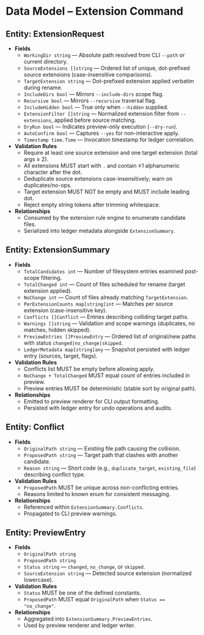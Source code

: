 # Data Model – Extension Command

## Entity: ExtensionRequest
- **Fields**
  - `WorkingDir string` — Absolute path resolved from CLI `--path` or current directory.
  - `SourceExtensions []string` — Ordered list of unique, dot-prefixed source extensions (case-insensitive comparisons).
  - `TargetExtension string` — Dot-prefixed extension applied verbatim during rename.
  - `IncludeDirs bool` — Mirrors `--include-dirs` scope flag.
  - `Recursive bool` — Mirrors `--recursive` traversal flag.
  - `IncludeHidden bool` — True only when `--hidden` supplied.
  - `ExtensionFilter []string` — Normalized extension filter from `--extensions`, applied before source matching.
  - `DryRun bool` — Indicates preview-only execution (`--dry-run`).
  - `AutoConfirm bool` — Captures `--yes` for non-interactive apply.
  - `Timestamp time.Time` — Invocation timestamp for ledger correlation.
- **Validation Rules**
  - Require at least one source extension and one target extension (total args ≥ 2).
  - All extensions MUST start with `.` and contain ≥1 alphanumeric character after the dot.
  - Deduplicate source extensions case-insensitively; warn on duplicates/no-ops.
  - Target extension MUST NOT be empty and MUST include leading dot.
  - Reject empty string tokens after trimming whitespace.
- **Relationships**
  - Consumed by the extension rule engine to enumerate candidate files.
  - Serialized into ledger metadata alongside `ExtensionSummary`.

## Entity: ExtensionSummary
- **Fields**
  - `TotalCandidates int` — Number of filesystem entries examined post-scope filtering.
  - `TotalChanged int` — Count of files scheduled for rename (target extension applied).
  - `NoChange int` — Count of files already matching `TargetExtension`.
  - `PerExtensionCounts map[string]int` — Matches per source extension (case-insensitive key).
  - `Conflicts []Conflict` — Entries describing colliding target paths.
  - `Warnings []string` — Validation and scope warnings (duplicates, no matches, hidden skipped).
  - `PreviewEntries []PreviewEntry` — Ordered list of original/new paths with status `changed|no_change|skipped`.
  - `LedgerMetadata map[string]any` — Snapshot persisted with ledger entry (sources, target, flags).
- **Validation Rules**
  - Conflicts list MUST be empty before allowing apply.
  - `NoChange + TotalChanged` MUST equal count of entries included in preview.
  - Preview entries MUST be deterministic (stable sort by original path).
- **Relationships**
  - Emitted to preview renderer for CLI output formatting.
  - Persisted with ledger entry for undo operations and audits.

## Entity: Conflict
- **Fields**
  - `OriginalPath string` — Existing file path causing the collision.
  - `ProposedPath string` — Target path that clashes with another candidate.
  - `Reason string` — Short code (e.g., `duplicate_target`, `existing_file`) describing conflict type.
- **Validation Rules**
  - `ProposedPath` MUST be unique across non-conflicting entries.
  - Reasons limited to known enum for consistent messaging.
- **Relationships**
  - Referenced within `ExtensionSummary.Conflicts`.
  - Propagated to CLI preview warnings.

## Entity: PreviewEntry
- **Fields**
  - `OriginalPath string`
  - `ProposedPath string`
  - `Status string` — `changed`, `no_change`, or `skipped`.
  - `SourceExtension string` — Detected source extension (normalized lowercase).
- **Validation Rules**
  - `Status` MUST be one of the defined constants.
  - `ProposedPath` MUST equal `OriginalPath` when `Status == "no_change"`.
- **Relationships**
  - Aggregated into `ExtensionSummary.PreviewEntries`.
  - Used by preview renderer and ledger writer.
